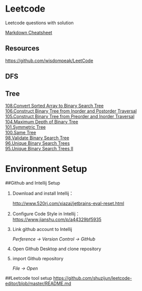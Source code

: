 # Leetcode
Leetcode questions with solution

[Markdown Cheatsheet](https://github.com/adam-p/markdown-here/wiki/Markdown-Cheatsheet)

## Resources
https://github.com/wisdompeak/LeetCode

## DFS

## Tree
[108.Convert Sorted Array to Binary Search Tree](../Leetcode/Tree/_108.java)   
[106.Construct Binary Tree from Inorder and Postorder Traversal](../Leetcode/Tree/_106.java)   
[105.Construct Binary Tree from Preorder and Inorder Traversal](../Leetcode/Tree/_105.java)   
[104.Maximum Depth of Binary Tree](../Leetcode/Tree/_104.java)   
[101.Symmetric Tree](../Leetcode/Tree/_101.java)   
[100.Same Tree](../Leetcode/Tree/_100.java)   
[98.Validate Binary Search Tree](../Leetcode/Tree/_98.java)   
[96.Unique Binary Search Trees](../Leetcode/Tree/_96.java)   
[95.Unique Binary Search Trees II](../Leetcode/Tree/_95.java)   

# Environment Setup
##Github and Intellij Setup
1. Download and install Intellij：

   http://www.520rj.com/xiazai/jetbrains-eval-reset.html
2. Configure Code Style in Intellij：
   https://www.jianshu.com/p/a44329bf5935
3. Link github account to Intellij

   *Perference -> Version Control -> GitHub*
4. Open Github Desktop and clone repository
5. import Github repository

   *File -> Open*


##Leetcode tool setup
https://github.com/shuzijun/leetcode-editor/blob/master/README.md